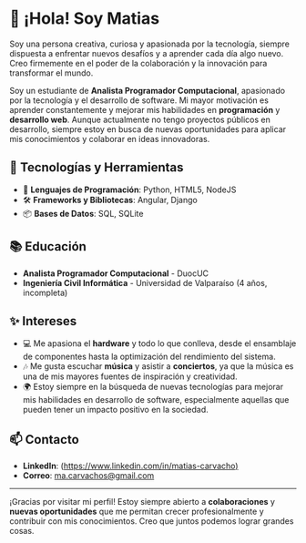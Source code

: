 # 👋 ¡Hola! Soy Matias

Soy una persona creativa, curiosa y apasionada por la tecnología, siempre dispuesta a enfrentar nuevos desafíos y a aprender cada día algo nuevo. Creo firmemente en el poder de la colaboración y la innovación para transformar el mundo.

Soy un estudiante de **Analista Programador Computacional**, apasionado por la tecnología y el desarrollo de software. Mi mayor motivación es aprender constantemente y mejorar mis habilidades en **programación** y **desarrollo web**. Aunque actualmente no tengo proyectos públicos en desarrollo, siempre estoy en busca de nuevas oportunidades para aplicar mis conocimientos y colaborar en ideas innovadoras.

## 🚀 Tecnologías y Herramientas

- 🔧 **Lenguajes de Programación**: Python, HTML5, NodeJS
- 🛠️ **Frameworks y Bibliotecas**: Angular, Django
- 📦 **Bases de Datos**: SQL, SQLite

## 📚 Educación

- **Analista Programador Computacional** - DuocUC
- **Ingeniería Civil Informática** - Universidad de Valparaíso (4 años, incompleta)

## ✨ Intereses

- 💻 Me apasiona el **hardware** y todo lo que conlleva, desde el ensamblaje de componentes hasta la optimización del rendimiento del sistema.
- 🎶 Me gusta escuchar **música** y asistir a **conciertos**, ya que la música es una de mis mayores fuentes de inspiración y creatividad.
- 🌍 Estoy siempre en la búsqueda de nuevas tecnologías para mejorar mis habilidades en desarrollo de software, especialmente aquellas que pueden tener un impacto positivo en la sociedad.

## 📫 Contacto

- **LinkedIn**: ([https://www.linkedin.com/in/matias-carvacho)](https://www.linkedin.com/in/matias-carvacho/)
- **Correo**: ma.carvachos@gmail.com

---

¡Gracias por visitar mi perfil! Estoy siempre abierto a **colaboraciones** y **nuevas oportunidades** que me permitan crecer profesionalmente y contribuir con mis conocimientos. Creo que juntos podemos lograr grandes cosas.
